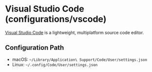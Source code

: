 # Visual Studio Code (configurations/vscode)

[Visual Studio Code](https://code.visualstudio.com/docs) is a lightweight, multiplatform source code editor.

## Configuration Path

- macOS: `~/Library/Application\ Support/Code/User/settings.json`
- Linux: `~/.config/Code/User/settings.json`
